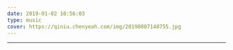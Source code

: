 ```yaml
---
date: 2019-01-02 10:56:03
type: music
cover: https://qiniu.chenyeah.com/img/20190807140755.jpg
---
```

---

